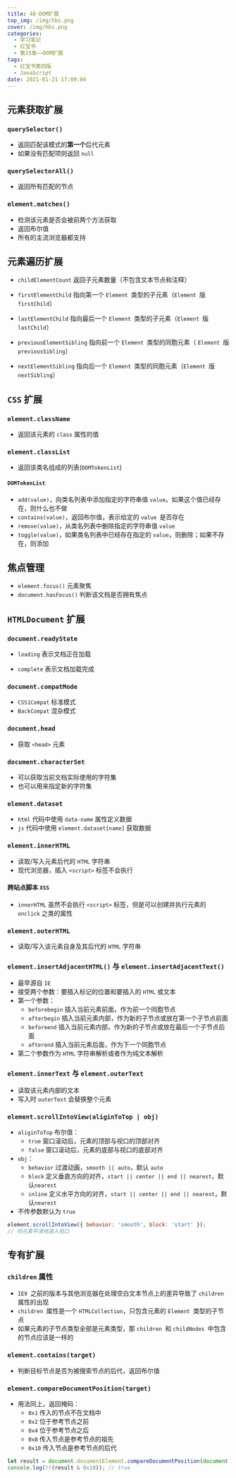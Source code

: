```yaml
---
title: 48-DOM扩展
top_img: /img/hbs.png
cover: /img/hbs.png
categories:
  - 学习笔记
  - 红宝书
  - 第15章——DOM扩展
tags:
  - 红宝书第四版
  - JavaScript
date: 2021-01-21 17:09:04
---
```


## 元素获取扩展

### `querySelector()`

- 返回匹配该模式的**第一个**后代元素
- 如果没有匹配项则返回 `null`

### `querySelectorAll()`

- 返回所有匹配的节点

### `element.matches()`

- 检测该元素是否会被前两个方法获取
- 返回布尔值
- 所有的主流浏览器都支持

## 元素遍历扩展

- `childElementCount` 返回子元素数量（不包含文本节点和注释）
- `firstElementChild` 指向第一个 `Element `类型的子元素（`Element `版 `firstChild`）

- `lastElementChild` 指向最后一个 `Element `类型的子元素（`Element `版 `lastChild`）
- `previousElementSibling` 指向前一个 `Element `类型的同胞元素（ `Element `版 `previousSibling`）
- `nextElementSibling` 指向后一个 `Element `类型的同胞元素（`Element `版 `nextSibling`）

## `CSS` 扩展

### `element.className`

- 返回该元素的 `class` 属性的值

### `element.classList`

- 返回该类名组成的列表(`DOMTokenList`)

#### `DOMTokenList`

- `add(value)`，向类名列表中添加指定的字符串值 `value`。如果这个值已经存在，则什么也不做
- `contains(value)`，返回布尔值，表示给定的 `value `是否存在
- `remove(value)`，从类名列表中删除指定的字符串值 `value`
- `toggle(value)`，如果类名列表中已经存在指定的 `value`，则删除；如果不存在，则添加

## 焦点管理

- `element.focus()` 元素聚焦
- `document.hasFocus()` 判断该文档是否拥有焦点

## `HTMLDocument` 扩展

### `document.readyState`

- `loading` 表示文档正在加载

- `complete` 表示文档加载完成

### `document.compatMode`

- `CSS1Compat` 标准模式
- `BackCompat` 混杂模式

### `document.head`

- 获取 `<head>` 元素

### `document.characterSet`

- 可以获取当前文档实际使用的字符集
- 也可以用来指定新的字符集

### `element.dataset`

- `html` 代码中使用 `data-name` 属性定义数据
- `js` 代码中使用 `element.dataset[name]` 获取数据

### `element.innerHTML`

- 读取/写入元素后代的 `HTML` 字符串
- 现代浏览器，插入 `<script>` 标签不会执行

#### 跨站点脚本 `XSS`

- `innerHTML` 虽然不会执行 `<script>` 标签，但是可以创建并执行元素的 `onclick` 之类的属性

### `element.outerHTML`

- 读取/写入该元素自身及其后代的 `HTML` 字符串

### `element.insertAdjacentHTML()` 与 `element.insertAdjacentText()`

- 最早源自 `IE`
- 接受两个参数：要插入标记的位置和要插入的 `HTML` 或文本
- 第一个参数：
  - `beforebegin` 插入当前元素前面，作为前一个同胞节点
  - `afterbegin` 插入当前元素内部，作为新的子节点或放在第一个子节点前面
  - `beforeend` 插入当前元素内部，作为新的子节点或放在最后一个子节点后面
  - `afterend` 插入当前元素后面，作为下一个同胞节点
- 第二个参数作为 `HTML` 字符串解析或者作为纯文本解析

### `element.innerText` 与 `element.outerText`

- 读取该元素内部的文本
- 写入时 `outerText` 会替换整个元素

### `element.scrollIntoView(aliginToTop | obj)`

- `aliginToTop` 布尔值：
  - `true` 窗口滚动后，元素的顶部与视口的顶部对齐
  - `false` 窗口滚动后，元素的底部与视口的底部对齐
- `obj`：
  - `behavior` 过渡动画，`smooth || auto`，默认 `auto`
  - `block` 定义垂直方向的对齐，`start || center || end || nearest`，默认`nearest`
  - `inline` 定义水平方向的对齐，`start || center || end || nearest`，默认`nearest`
- 不传参数默认为 `true`

```js
element.scrollIntoView({ behavior: 'smooth', block: 'start' });
// 将元素平滑地滚入视口
```

## 专有扩展

### `children` 属性

- `IE9 `之前的版本与其他浏览器在处理空白文本节点上的差异导致了 `children ` 属性的出现
- `children `属性是一个 `HTMLCollection`，只包含元素的 `Element `类型的子节点
- 如果元素的子节点类型全部是元素类型，那 `children `和 `childNodes `中包含的节点应该是一样的

### `element.contains(target)`

- 判断目标节点是否为被搜索节点的后代，返回布尔值

### `element.compareDocumentPosition(target)`

- 用法同上，返回掩码：
  - `0x1` 传入的节点不在文档中
  - `0x2` 位于参考节点之前
  - `0x4` 位于参考节点之后
  - `0x8` 传入节点是参考节点的祖先
  - `0x10` 传入节点是参考节点的后代

```js
let result = document.documentElement.compareDocumentPosition(document.body);
console.log(!!(result & 0x10)); // true
```

